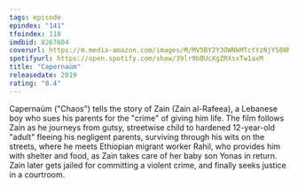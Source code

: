 ```yaml
---
tags: episode
epindex: "141"
tfoindex: 110
imdbid: 8267604
coverurl: https://m.media-amazon.com/images/M/MV5BY2Y3OWNkMTctYzNjYS00NWVkLTg4OWEtY2YxN2I3NDhlYzE0XkEyXkFqcGdeQXVyMTI3ODAyMzE2._V1_SY300_CR2,0,202,300_.jpg
spotifyurl: https://open.spotify.com/show/39lr9bBUcXgZRXsxTw1axM
title: "Capernaüm"
releasedate: 2019
rating: "8.4"
---
```


Capernaüm ("Chaos") tells the story of Zain (Zain al-Rafeea), a Lebanese boy who sues his parents for the "crime" of giving him life. The film follows Zain as he journeys from gutsy, streetwise child to hardened 12-year-old "adult" fleeing his negligent parents, surviving through his wits on the streets, where he meets Ethiopian migrant worker Rahil, who provides him with shelter and food, as Zain takes care of her baby son Yonas in return. Zain later gets jailed for committing a violent crime, and finally seeks justice in a courtroom.